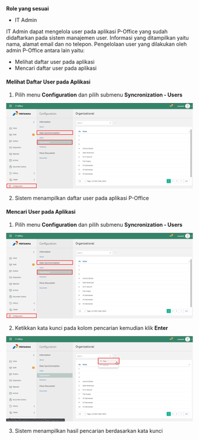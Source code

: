 **Role yang sesuai**

- IT Admin

IT Admin dapat mengelola user pada aplikasi P-Office yang sudah didaftarkan pada sistem manajemen user. Informasi yang ditampilkan yaitu nama, alamat email dan no telepon. Pengelolaan user yang dilakukan oleh admin P-Office antara lain yaitu:

- Melihat daftar user pada aplikasi
- Mencari daftar user pada aplikasi


####  **Melihat Daftar User pada Aplikasi**

1. Pilih menu **Configuration** dan pilih submenu **Syncronization - Users**

![gambar](SC_Konfigurasi/KF05.png)

2. Sistem menampilkan daftar user pada aplikasi P-Office


#### **Mencari User pada Aplikasi**

1. Pilih menu **Configuration** dan pilih submenu **Syncronization - Users**

![gambar](SC_Konfigurasi/KF05.png)

2. Ketikkan kata kunci pada kolom pencarian kemudian klik **Enter**

![gambar](SC_Konfigurasi/KF06.png)

3. Sistem menampilkan hasil pencarian berdasarkan kata kunci
